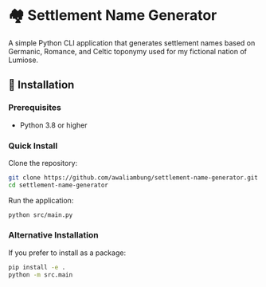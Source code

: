 # 🏘️ Settlement Name Generator

A simple Python CLI application that generates settlement names based on Germanic, Romance, and Celtic toponymy used for my fictional nation of Lumiose.

## 🚀 Installation

### Prerequisites
- Python 3.8 or higher

### Quick Install
Clone the repository:
   ```bash
   git clone https://github.com/awaliambung/settlement-name-generator.git
   cd settlement-name-generator
   ```

Run the application:
   ```bash
   python src/main.py
   ```

### Alternative Installation
If you prefer to install as a package:
```bash
pip install -e .
python -m src.main
```